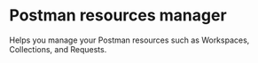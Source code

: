 # Postman resources manager
 Helps you manage your Postman resources such as Workspaces, Collections, and Requests.
